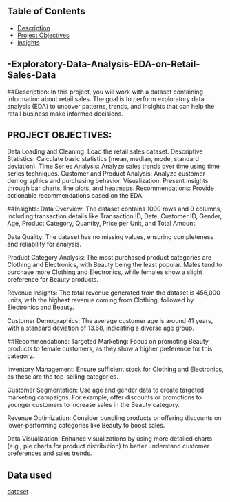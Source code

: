 ## Table of Contents
- [Description](#description)
- [Project Objectives](#project-objectives)
- [Insights](#insights)
  
## -Exploratory-Data-Analysis-EDA-on-Retail-Sales-Data
##Description: 
In this project, you will work with a dataset containing information about retail sales. The goal is to perform exploratory data analysis (EDA) to uncover patterns, trends, and insights that can help the retail business make informed decisions.


## PROJECT OBJECTIVES:
Data Loading and Cleaning: Load the retail sales dataset.
Descriptive Statistics: Calculate basic statistics (mean, median, mode, standard deviation).
Time Series Analysis: Analyze sales trends over time using time series techniques.
Customer and Product Analysis: Analyze customer demographics and purchasing behavior.
Visualization: Present insights through bar charts, line plots, and heatmaps.
Recommendations: Provide actionable recommendations based on the EDA.


##Insights:
Data Overview: The dataset contains 1000 rows and 9 columns, including transaction details like Transaction ID, Date, Customer ID, Gender, Age, Product Category, Quantity, Price per Unit, and Total Amount.

Data Quality: The dataset has no missing values, ensuring completeness and reliability for analysis.

Product Category Analysis: The most purchased product categories are Clothing and Electronics, with Beauty being the least popular. Males tend to purchase more Clothing and Electronics, while females show a slight preference for Beauty products.

Revenue Insights: The total revenue generated from the dataset is 456,000 units, with the highest revenue coming from Clothing, followed by Electronics and Beauty.

Customer Demographics: The average customer age is around 41 years, with a standard deviation of 13.68, indicating a diverse age group.

##Recommendations:
Targeted Marketing: Focus on promoting Beauty products to female customers, as they show a higher preference for this category.

Inventory Management: Ensure sufficient stock for Clothing and Electronics, as these are the top-selling categories.

Customer Segmentation: Use age and gender data to create targeted marketing campaigns. For example, offer discounts or promotions to younger customers to increase sales in the Beauty category.

Revenue Optimization: Consider bundling products or offering discounts on lower-performing categories like Beauty to boost sales.

Data Visualization: Enhance visualizations by using more detailed charts (e.g., pie charts for product distribution) to better understand customer preferences and sales trends.


## Data used
<a href="https://github.com/SayidTofa/-Exploratory-Data-Analysis-EDA-on-Retail-Sales-Data/blob/main/README.md">dateset</a>




